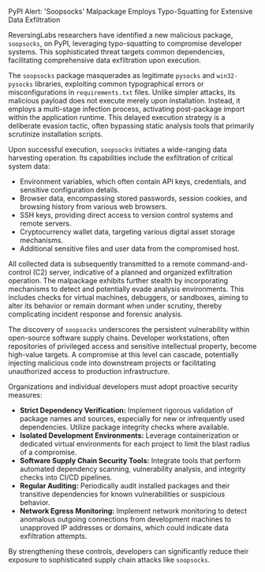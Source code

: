 PyPI Alert: 'Soopsocks' Malpackage Employs Typo-Squatting for Extensive Data Exfiltration

ReversingLabs researchers have identified a new malicious package, `soopsocks`, on PyPI, leveraging typo-squatting to compromise developer systems. This sophisticated threat targets common dependencies, facilitating comprehensive data exfiltration upon execution.

The `soopsocks` package masquerades as legitimate `pysocks` and `win32-pysocks` libraries, exploiting common typographical errors or misconfigurations in `requirements.txt` files. Unlike simpler attacks, its malicious payload does not execute merely upon installation. Instead, it employs a multi-stage infection process, activating post-package import within the application runtime. This delayed execution strategy is a deliberate evasion tactic, often bypassing static analysis tools that primarily scrutinize installation scripts.

Upon successful execution, `soopsocks` initiates a wide-ranging data harvesting operation. Its capabilities include the exfiltration of critical system data:
*   Environment variables, which often contain API keys, credentials, and sensitive configuration details.
*   Browser data, encompassing stored passwords, session cookies, and browsing history from various web browsers.
*   SSH keys, providing direct access to version control systems and remote servers.
*   Cryptocurrency wallet data, targeting various digital asset storage mechanisms.
*   Additional sensitive files and user data from the compromised host.

All collected data is subsequently transmitted to a remote command-and-control (C2) server, indicative of a planned and organized exfiltration operation. The malpackage exhibits further stealth by incorporating mechanisms to detect and potentially evade analysis environments. This includes checks for virtual machines, debuggers, or sandboxes, aiming to alter its behavior or remain dormant when under scrutiny, thereby complicating incident response and forensic analysis.

The discovery of `soopsocks` underscores the persistent vulnerability within open-source software supply chains. Developer workstations, often repositories of privileged access and sensitive intellectual property, become high-value targets. A compromise at this level can cascade, potentially injecting malicious code into downstream projects or facilitating unauthorized access to production infrastructure.

Organizations and individual developers must adopt proactive security measures:
*   **Strict Dependency Verification:** Implement rigorous validation of package names and sources, especially for new or infrequently used dependencies. Utilize package integrity checks where available.
*   **Isolated Development Environments:** Leverage containerization or dedicated virtual environments for each project to limit the blast radius of a compromise.
*   **Software Supply Chain Security Tools:** Integrate tools that perform automated dependency scanning, vulnerability analysis, and integrity checks into CI/CD pipelines.
*   **Regular Auditing:** Periodically audit installed packages and their transitive dependencies for known vulnerabilities or suspicious behavior.
*   **Network Egress Monitoring:** Implement network monitoring to detect anomalous outgoing connections from development machines to unapproved IP addresses or domains, which could indicate data exfiltration attempts.

By strengthening these controls, developers can significantly reduce their exposure to sophisticated supply chain attacks like `soopsocks`.
